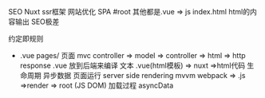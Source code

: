 SEO  Nuxt  ssr框架 网站优化
SPA  #root 其他都是.vue => js
index.html  html的内容输出   SEO极差

约定即规则

- .vue pages/ 页面
  mvc  controller => model => controller => html => http response
  .vue 放到后端来编译  文本  .vue(html模板) => nuxt =>html代码
  生命周期  异步数据  页面运行   server  side rendering
  mvvm  webpack  =>  .js  =>render => root (JS DOM)
  加载过程
  asyncData
